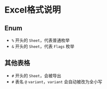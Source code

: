 # Excel格式说明

## Enum

- `%` 开头的 `Sheet`，代表普通枚举
- `&` 开头的 `Sheet`，代表 `Flags` 枚举

## 其他表格

- `#` 开头的 `Sheet`，会被导出
- `#` 表名 `@` `variant`，`variant` 会自动被改为全小写